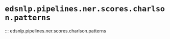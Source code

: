 # `edsnlp.pipelines.ner.scores.charlson.patterns`

::: edsnlp.pipelines.ner.scores.charlson.patterns
